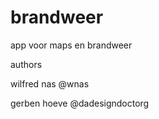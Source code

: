 brandweer
=========

app voor maps en brandweer

authors

wilfred nas
@wnas

gerben hoeve
@dadesigndoctorg

